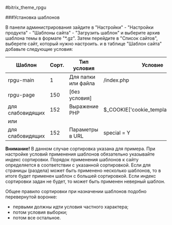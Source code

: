 #bitrix_theme_rpgu


###Установка шаблонов

В панели администрирования зайдите в "Настройки" - "Настройки продукта" - "Шаблоны сайта" - "Загрузить шаблон" и выберите архив шаблона темы в формате "*.gz".
Затем перейдите в "Список сайтов", выберете сайт, который нужно настроить. и в таблице "Шаблон сайта" добавьте следующие условия:

|  Шаблон |  Сорт. | Тип условия  |  Условие |
|---|---|---|---|
| rpgu-main  | 1  | Для папки или файла  |  /index.php |
| rpgu-page  |  150 |  [без условия] |   |
| для слабовидящих  |  152 | Выражение PHP | $_COOKIE['cookie_template']=='special'  |
| или  |  | | |
| для слабовидящих  |  152 | Параметры в URL | special = Y  |

**Внимание!** В данном случае сортировка указана для примера. При настройке условий применения шаблонов обязательно указывайте индекс сортировки. Порядок применения шаблонов к сайту определяется в соответствии с указанной сортировкой. Если для страницы (раздела) может быть применено несколько шаблонов, то в итоге будет применен шаблон с большей сортировкой. Если индекс сортировки задан не будет, то может быть применен неверный шаблон.

Общее правило сортировки при назначении шаблонов подобно перевернутой воронке:

* первыми должны идти условия частного характера;
* потом условия выборки;
* потом все остальное.